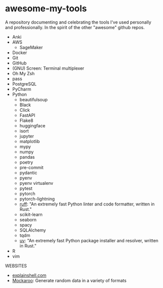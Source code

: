 # awesome-my-tools
A repository documenting and celebrating the tools I've used personally and professionally. In the spirit of the other "awesome" github repos.

- Anki
- AWS
    - SageMaker
- Docker
- Git
- GitHub
- (GNU) Screen: Terminal multiplexer
- Oh My Zsh
- pass
- PostgreSQL
- PyCharm
- Python
    - beautifulsoup
    - Black
    - Click
    - FastAPI
    - Flake8
    - huggingface
    - isort
    - jupyter
    - matplotlib
    - mypy
    - numpy
    - pandas
    - poetry
    - pre-commit
    - pydantic
    - pyenv
    - pyenv virtualenv
    - pytest
    - pytorch
    - pytorch-lightning
    - [ruff](https://docs.astral.sh/ruff/): "An extremely fast Python linter and code formatter, written in Rust."
    - scikit-learn
    - seaborn
    - spacy
    - SQLAlchemy
    - tqdm
    - [uv](https://github.com/astral-sh/uv): "An extremely fast Python package installer and resolver, written in Rust."
- R
- vim

WEBSITES
- [explainshell.com](https://explainshell.com/)
- [Mockaroo](https://www.mockaroo.com/): Generate random data in a variety of formats
